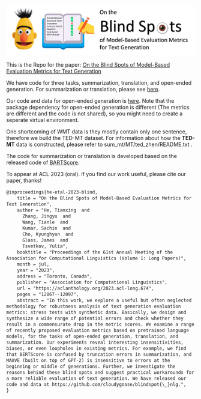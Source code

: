 ![](teaser.png)

This is the Repo for the paper: [On the Blind Spots of Model-Based Evaluation Metrics for Text Generation](https://arxiv.org/abs/2212.10020)

We have code for three tasks, summarization, translation, and open-ended generation. For summarization or translation, please see [here](sum_mt/README.md). 

Our code and data for open-ended generation is [here](wiki/README.md). Note that the package dependency for open-ended generation is different (The metrics are different and the code is not shared), so you might need to create a seperate virtual environment.

One shortcoming of WMT data is they mostly contain only one sentence, therefore we build the TED-MT dataset. For information about how the **TED-MT** data is constructed, please refer to sum_mt/MT/ted_zhen/README.txt . 

The code for summarization or translation is developed based on the released code of [BARTScore](https://github.com/neulab/BARTScore/).

To appear at ACL 2023 (oral). If you find our work useful, please cite our paper, thanks!
```
@inproceedings{he-etal-2023-blind,
    title = "On the Blind Spots of Model-Based Evaluation Metrics for Text Generation",
    author = "He, Tianxing  and
      Zhang, Jingyu  and
      Wang, Tianle  and
      Kumar, Sachin  and
      Cho, Kyunghyun  and
      Glass, James  and
      Tsvetkov, Yulia",
    booktitle = "Proceedings of the 61st Annual Meeting of the Association for Computational Linguistics (Volume 1: Long Papers)",
    month = jul,
    year = "2023",
    address = "Toronto, Canada",
    publisher = "Association for Computational Linguistics",
    url = "https://aclanthology.org/2023.acl-long.674",
    pages = "12067--12097",
    abstract = "In this work, we explore a useful but often neglected methodology for robustness analysis of text generation evaluation metrics: stress tests with synthetic data. Basically, we design and synthesize a wide range of potential errors and check whether they result in a commensurate drop in the metric scores. We examine a range of recently proposed evaluation metrics based on pretrained language models, for the tasks of open-ended generation, translation, and summarization. Our experiments reveal interesting insensitivities, biases, or even loopholes in existing metrics. For example, we find that BERTScore is confused by truncation errors in summarization, and MAUVE (built on top of GPT-2) is insensitive to errors at the beginning or middle of generations. Further, we investigate the reasons behind these blind spots and suggest practical workarounds for a more reliable evaluation of text generation. We have released our code and data at https://github.com/cloudygoose/blindspot{\_}nlg.",
}
```
